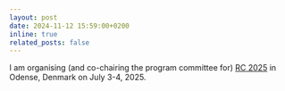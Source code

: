 ```yaml
---
layout: post
date: 2024-11-12 15:59:00+0200
inline: true
related_posts: false
---
```


I am organising (and co-chairing the program committee for) <a
href="https://reversible-computation-2025.github.io">RC 2025</a>
in Odense, Denmark on July 3-4, 2025.